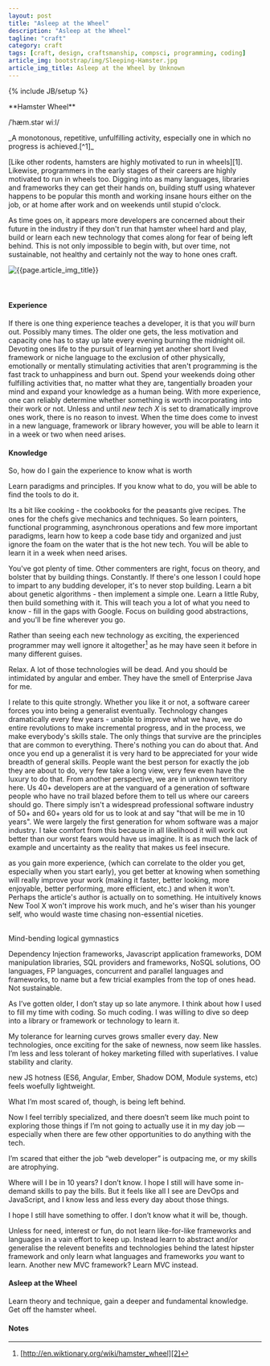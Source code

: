 ```yaml
---
layout: post
title: "Asleep at the Wheel"
description: "Asleep at the Wheel"
tagline: "craft"
category: craft
tags: [craft, design, craftsmanship, compsci, programming, coding]
article_img: bootstrap/img/Sleeping-Hamster.jpg
article_img_title: Asleep at the Wheel by Unknown
---
```

{% include JB/setup %}
<div class="intro">
<div class="intro-txt">
<span markdown="span">
**Hamster Wheel**
</span>

/ˈhæm.stər wiːl/ 

<p>
<span markdown="span">_A monotonous, repetitive, unfulfilling activity, especially one in which no progress is achieved.[^1]_</span>
</p>

<p>
<span markdown="span">[Like other rodents, hamsters are highly motivated to run in wheels][1].</span> Likewise, programmers in the early stages of their careers are highly motivated to run in wheels too. Digging into as many languages, libraries and frameworks they can get their hands on, building stuff using whatever happens to be popular this month and working insane hours either on the job, or at home after work and on weekends until stupid o'clock. 
</p>

<p>
As time goes on, it appears more developers are concerned about their future in the industry if they don't run that hamster wheel hard and play, build or learn each new technology that comes along for fear of being left behind. This is not only impossible to begin with, but over time, not sustainable, not healthy and certainly not the way to hone ones craft.
</p>

</div>
<div class="intro-img-border">
<div class="intro-img-bevel">
<div class="intro-img">
<img class="article-image" title="{{page.article_img_title}}" src="{{ASSET_PATH}}/{{page.article_img}}"/>
</div>
</div>
</div>
</div>
<br/>
<br/>

#### Experience 
If there is one thing experience teaches a developer, it is that you _will_ burn out. Possibly many times. The older one gets, the less motivation and capacity one has to stay up late every evening burning the midnight oil. Devoting ones life to the pursuit of learning yet another short lived framework or niche language to the exclusion of other physically, emotionally or mentally stimulating activities that aren't programming is the fast track to unhappiness and burn out. Spend your weekends doing other fulfilling activities that, no matter what they are, tangentially broaden your mind and expand your knowledge as a human being. With more experience, one can reliably determine whether something is worth incorporating into their work or not. Unless and until _new tech X_ is set to dramatically improve ones work, there is no reason to invest. When the time does come to invest in a new language, framework or library however, you will be able to learn it in a week or two when need arises.

#### Knowledge
So, how do I gain the experience to know what is worth

Learn paradigms and principles. If you know what to do, you will be able to find the tools to do it.

Its a bit like cooking - the cookbooks for the peasants give recipes. The ones for the chefs give mechanics and techniques.
So learn pointers, functional programming, asynchronous operations and few more important paradigms, learn how to keep a code base tidy and organized and just ignore the foam on the water that is the hot new tech. You will be able to learn it in a week when need arises.



You've got plenty of time. Other commenters are right, focus on theory, and bolster that by building things. Constantly. If there's one lesson I could hope to impart to any budding developer, it's to never stop building. Learn a bit about genetic algorithms - then implement a simple one. Learn a little Ruby, then build something with it. This will teach you a lot of what you need to know - fill in the gaps with Google. Focus on building good abstractions, and you'll be fine wherever you go.



Rather than seeing each new technology as exciting, the experienced programmer may well ignore it altogether[^1] as he may have seen it before in many different guises.



Relax. A lot of those technologies will be dead. And you should be intimidated by angular and ember. They have the smell of Enterprise Java for me.




I relate to this quite strongly. Whether you like it or not, a software career forces you into being a generalist eventually. Technology changes dramatically every few years - unable to improve what we have, we do entire revolutions to make incremental progress, and in the process, we make everybody's skills stale. The only things that survive are the principles that are common to everything. There's nothing you can do about that. And once you end up a generalist it is very hard to be appreciated for your wide breadth of general skills. People want the best person for exactly the job they are about to do, very few take a long view, very few even have the luxury to do that.
From another perspective, we are in unknown territory here. Us 40+ developers are at the vanguard of a generation of software people who have no trail blazed before them to tell us where our careers should go. There simply isn't a widespread professional software industry of 50+ and 60+ years old for us to look at and say "that will be me in 10 years". We were largely the first generation for whom software was a major industry. I take comfort from this because in all likelihood it will work out better than our worst fears would have us imagine. It is as much the lack of example and uncertainty as the reality that makes us feel insecure.


as you gain more experience, (which can correlate to the older you get, especially when you start early), you get better at knowing when something will really improve your work (making it faster, better looking, more enjoyable, better performing, more efficient, etc.) and when it won't. Perhaps the article's author is actually on to something. He intuitively knows New Tool X won't improve his work much, and he's wiser than his younger self, who would waste time chasing non-essential niceties.
<br/>
<br/>




Mind-bending logical gymnastics 
 
 
 
Dependency Injection frameworks, Javascript application frameworks, DOM manipulation libraries, SQL providers and frameworks, NoSQL solutions, OO languages, FP languages, concurrent and parallel languages and frameworks, to name but a few tricial examples from the top of ones head. Not sustainable. 
 
 



As I’ve gotten older, I don’t stay up so late anymore.
I think about how I used to fill my time with coding. So much coding. I was willing to dive so deep into a library or framework or technology to learn it.

My tolerance for learning curves grows smaller every day. New technologies, once exciting for the sake of newness, now seem like hassles. I’m less and less tolerant of hokey marketing filled with superlatives. I value stability and clarity.


new JS hotness (ES6, Angular, Ember, Shadow DOM, Module systems, etc) feels woefully lightweight. 

What I’m most scared of, though, is being left behind.


Now I feel terribly specialized, and there doesn’t seem like much point to exploring those things if I’m not going to actually use it in my day job — especially when there are few other opportunities to do anything with the tech.

I’m scared that either the job “web developer” is outpacing me, or my skills are atrophying.

Where will I be in 10 years? I don’t know. I hope I still will have some in-demand skills to pay the bills. But it feels like all I see are DevOps and JavaScript, and I know less and less every day about those things.

I hope I still have something to offer. I don’t know what it will be, though.
 
 
 
 
 
 
 
 
 
 
 
 
 
 
 
 
 
 
 
 
 
 





Unless for need, interest or fun, do not learn like-for-like frameworks and languages in a vain effort to keep up. Instead learn to abstract and/or generalise the relevent benefits and technologies behind the latest hipster framework and only learn what languages and frameworks _you_ want to learn. Another new MVC framework? Learn MVC instead.


#### Asleep at the Wheel
Learn theory and technique, gain a deeper and fundamental knowledge. Get off the hamster wheel.



[1]:http://en.wikipedia.org/wiki/Hamster_wheel
[2]:http://en.wiktionary.org/wiki/hamster_wheel


#### Notes
[^1]:[http://en.wiktionary.org/wiki/hamster_wheel][2]
